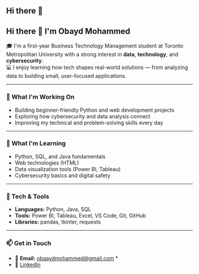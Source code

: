 ## Hi there 👋

## Hi there 👋 I'm Obayd Mohammed

🎓 I'm a first-year Business Technology Management student at Toronto Metropolitan University with a strong interest in **data**, **technology**, and **cybersecurity**.  
💻 I enjoy learning how tech shapes real-world solutions — from analyzing data to building small, user-focused applications.

---

### 🚀 What I'm Working On
- Building beginner-friendly Python and web development projects  
- Exploring how cybersecurity and data analysis connect  
- Improving my technical and problem-solving skills every day

---

### 🌱 What I'm Learning
- Python, SQL, and Java fundamentals  
- Web technologies (HTML)
- Data visualization tools (Power BI, Tableau)  
- Cybersecurity basics and digital safety

---

### 🧰 Tech & Tools
- **Languages:** Python, Java, SQL  
- **Tools:** Power BI, Tableau, Excel, VS Code, Git, GitHub  
- **Libraries:** pandas, tkinter, requests

---

### 📫 Get in Touch
- 📧 **Email:** obaaydmohammed@gmail.com *   
- 💼 [LinkedIn](https://www.linkedin.com/in/obayd-mohammed-454418358/) 
